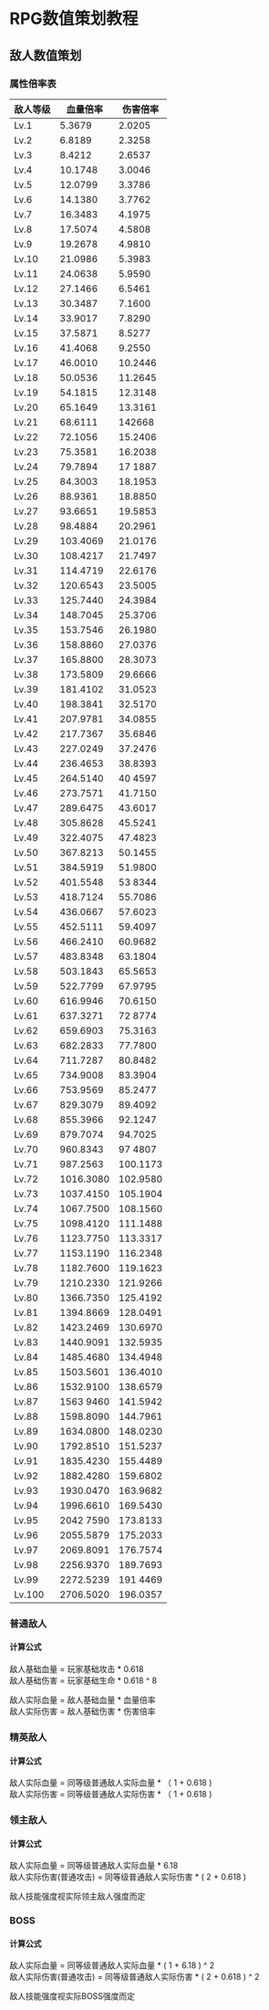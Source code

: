 # RPG数值策划教程
## 敌人数值策划
### 属性倍率表

| 敌人等级   | 血量倍率      | 伤害倍率     |
|--------|-----------|----------|
| Lv.1   | 5.3679    | 2.0205   |
| Lv.2   | 6.8189    | 2.3258   |
| Lv.3   | 8.4212    | 2.6537   |
| Lv.4   | 10.1748   | 3.0046   |
| Lv.5   | 12.0799   | 3.3786   |
| Lv.6   | 14.1380   | 3.7762   |
| Lv.7   | 16.3483   | 4.1975   |
| Lv.8   | 17.5074   | 4.5808   |
| Lv.9   | 19.2678   | 4.9810   |
| Lv.10  | 21.0986   | 5.3983   |
| Lv.11  | 24.0638   | 5.9590   |
| Lv.12  | 27.1466   | 6.5461   |
| Lv.13  | 30.3487   | 7.1600   |
| Lv.14  | 33.9017   | 7.8290   |
| Lv.15  | 37.5871   | 8.5277   |
| Lv.16  | 41.4068   | 9.2550   |
| Lv.17  | 46.0010   | 10.2446  |
| Lv.18  | 50.0536   | 11.2645  |
| Lv.19  | 54.1815   | 12.3148  |
| Lv.20  | 65.1649   | 13.3161  |
| Lv.21  | 68.6111   | 142668   |
| Lv.22  | 72.1056   | 15.2406  |
| Lv.23  | 75.3581   | 16.2038  |
| Lv.24  | 79.7894   | 17 1887  |
| Lv.25  | 84.3003   | 18.1953  |
| Lv.26  | 88.9361   | 18.8850  |
| Lv.27  | 93.6651   | 19.5853  |
| Lv.28  | 98.4884   | 20.2961  |
| Lv.29  | 103.4069  | 21.0176  |
| Lv.30  | 108.4217  | 21.7497  |
| Lv.31  | 114.4719  | 22.6176  |
| Lv.32  | 120.6543  | 23.5005  |
| Lv.33  | 125.7440  | 24.3984  |
| Lv.34  | 148.7045  | 25.3706  |
| Lv.35  | 153.7546  | 26.1980  |
| Lv.36  | 158.8860  | 27.0376  |
| Lv.37  | 165.8800  | 28.3073  |
| Lv.38  | 173.5809  | 29.6666  |
| Lv.39  | 181.4102  | 31.0523  |
| Lv.40  | 198.3841  | 32.5170  |
| Lv.41  | 207.9781  | 34.0855  |
| Lv.42  | 217.7367  | 35.6846  |
| Lv.43  | 227.0249  | 37.2476  |
| Lv.44  | 236.4653  | 38.8393  |
| Lv.45  | 264.5140  | 40 4597  |
| Lv.46  | 273.7571  | 41.7150  |
| Lv.47  | 289.6475  | 43.6017  |
| Lv.48  | 305.8628  | 45.5241  |
| Lv.49  | 322.4075  | 47.4823  |
| Lv.50  | 367.8213  | 50.1455  |
| Lv.51  | 384.5919  | 51.9800  |
| Lv.52  | 401.5548  | 53 8344  |
| Lv.53  | 418.7124  | 55.7086  |
| Lv.54  | 436.0667  | 57.6023  |
| Lv.55  | 452.5111  | 59.4097  |
| Lv.56  | 466.2410  | 60.9682  |
| Lv.57  | 483.8348  | 63.1804  |
| Lv.58  | 503.1843  | 65.5653  |
| Lv.59  | 522.7799  | 67.9795  |
| Lv.60  | 616.9946  | 70.6150  |
| Lv.61  | 637.3271  | 72 8774  |
| Lv.62  | 659.6903  | 75.3163  |
| Lv.63  | 682.2833  | 77.7800  |
| Lv.64  | 711.7287  | 80.8482  |
| Lv.65  | 734.9008  | 83.3904  |
| Lv.66  | 753.9569  | 85.2477  |
| Lv.67  | 829.3079  | 89.4092  |
| Lv.68  | 855.3966  | 92.1247  |
| Lv.69  | 879.7074  | 94.7025  |
| Lv.70  | 960.8343  | 97 4807  |
| Lv.71  | 987.2563  | 100.1173 |
| Lv.72  | 1016.3080 | 102.9580 |
| Lv.73  | 1037.4150 | 105.1904 |
| Lv.74  | 1067.7500 | 108.1560 |
| Lv.75  | 1098.4120 | 111.1488 |
| Lv.76  | 1123.7750 | 113.3317 |
| Lv.77  | 1153.1190 | 116.2348 |
| Lv.78  | 1182.7600 | 119.1623 |
| Lv.79  | 1210.2330 | 121.9266 |
| Lv.80  | 1366.7350 | 125.4192 |
| Lv.81  | 1394.8669 | 128.0491 |
| Lv.82  | 1423.2469 | 130.6970 |
| Lv.83  | 1440.9091 | 132.5935 |
| Lv.84  | 1485.4680 | 134.4948 |
| Lv.85  | 1503.5601 | 136.4010 |
| Lv.86  | 1532.9100 | 138.6579 |
| Lv.87  | 1563 9460 | 141.5942 |
| Lv.88  | 1598.8090 | 144.7961 |
| Lv.89  | 1634.0800 | 148.0230 |
| Lv.90  | 1792.8510 | 151.5237 |
| Lv.91  | 1835.4230 | 155.4489 |
| Lv.92  | 1882.4280 | 159.6802 |
| Lv.93  | 1930.0470 | 163.9682 |
| Lv.94  | 1996.6610 | 169.5430 |
| Lv.95  | 2042 7590 | 173.8133 |
| Lv.96  | 2055.5879 | 175.2033 |
| Lv.97  | 2069.8091 | 176.7574 |
| Lv.98  | 2256.9370 | 189.7693 |
| Lv.99  | 2272.5239 | 191 4469 |
| Lv.100 | 2706.5020 | 196.0357 |

### 普通敌人
#### 计算公式

敌人基础血量 = 玩家基础攻击 * 0.618  
敌人基础伤害 = 玩家基础生命 * 0.618 ^ 8

敌人实际血量 = 敌人基础血量 * 血量倍率  
敌人实际伤害 = 敌人基础伤害 * 伤害倍率

### 精英敌人
#### 计算公式
敌人实际血量 = 同等级普通敌人实际血量 * （ 1 + 0.618 )  
敌人实际伤害 = 同等级普通敌人实际伤害 * （ 1 + 0.618 )  

### 领主敌人
#### 计算公式
敌人实际血量 = 同等级普通敌人实际血量 * 6.18  
敌人实际伤害(普通攻击) = 同等级普通敌人实际伤害 * ( 2 + 0.618 ) 

敌人技能强度视实际领主敌人强度而定

### BOSS
#### 计算公式
敌人实际血量 = 同等级普通敌人实际血量 * ( 1 + 6.18 ) ^ 2  
敌人实际伤害(普通攻击) = 同等级普通敌人实际伤害 * ( 2 + 0.618 ) ^ 2

敌人技能强度视实际BOSS强度而定